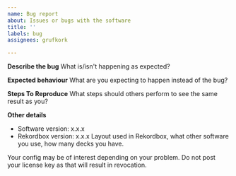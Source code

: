 ```yaml
---
name: Bug report
about: Issues or bugs with the software
title: ''
labels: bug
assignees: grufkork

---
```


**Describe the bug**
What is/isn't happening as expected?

**Expected behaviour**
What are you expecting to happen instead of the bug?

**Steps To Reproduce**
What steps should others perform to see the same result as you?

**Other details**
- Software version: x.x.x
- Rekordbox version: x.x.x
Layout used in Rekordbox, what other software you use, how many decks you have.

Your config may be of interest depending on your problem. Do not post your license key as that will result in revocation.
